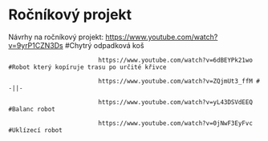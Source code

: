# Ročníkový projekt
Návrhy na ročníkový projekt: https://www.youtube.com/watch?v=9yrP1CZN3Ds #Chytrý odpadková koš

                             https://www.youtube.com/watch?v=6dBEYPk21wo #Robot který kopíruje trasu po určité křivce
                             
                             https://www.youtube.com/watch?v=ZQjmUt3_ffM # -||-
                             
                             https://www.youtube.com/watch?v=yL43DSVdEEQ #Balanc robot 
                             
                             https://www.youtube.com/watch?v=0jNwF3EyFvc #Uklízecí robot
